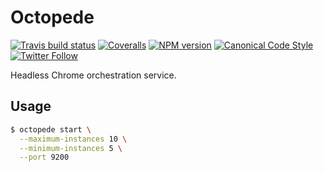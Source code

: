 # Octopede

[![Travis build status](http://img.shields.io/travis/gajus/octopede/master.svg?style=flat-square)](https://travis-ci.org/gajus/octopede)
[![Coveralls](https://img.shields.io/coveralls/gajus/octopede.svg?style=flat-square)](https://coveralls.io/github/gajus/octopede)
[![NPM version](http://img.shields.io/npm/v/octopede.svg?style=flat-square)](https://www.npmjs.org/package/octopede)
[![Canonical Code Style](https://img.shields.io/badge/code%20style-canonical-blue.svg?style=flat-square)](https://github.com/gajus/canonical)
[![Twitter Follow](https://img.shields.io/twitter/follow/kuizinas.svg?style=social&label=Follow)](https://twitter.com/kuizinas)

Headless Chrome orchestration service.

## Usage

```bash
$ octopede start \
  --maximum-instances 10 \
  --minimum-instances 5 \
  --port 9200

```
